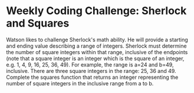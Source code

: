 # Weekly Coding Challenge: Sherlock and Squares
Watson likes to challenge Sherlock's math ability. He will provide a starting and ending value describing a range of integers. Sherlock must determine the number of square integers within that range, inclusive of the endpoints (note that a square integer is an integer which is the square of an integer,
e.g. 1, 4, 9, 16, 25, 36, 49).
For example, the range is a=24 and b=49, inclusive. There are three square integers in the range: 25, 36 and 49.
Complete the squares function that returns an integer representing the number of square integers in the inclusive range from a to b.
